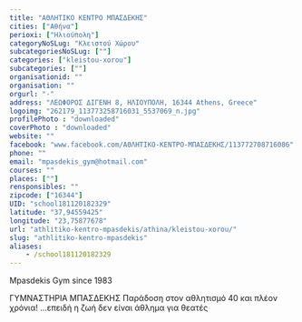 ```yaml
---
title: "ΑΘΛΗΤΙΚΟ ΚΕΝΤΡΟ ΜΠΑΣΔΕΚΗΣ"
cities: ["Αθήνα"]
perioxi: ["Ηλιούπολη"]
categoryNoSLug: "Κλειστού Χώρου"
subcategoriesNoSLug: [""]
categories: ["kleistou-xorou"]
subcategories: [""]
organisationid: ""
organisation: ""
orgurl: "-"
address: "ΛΕΩΦΟΡΟΣ ΔΙΓΕΝΗ 8, ΗΛΙΟΥΠΟΛΗ, 16344 Athens, Greece"
logoimg: "262179_113773258716031_5537069_n.jpg"
profilePhoto : "downloaded"
coverPhoto : "downloaded"
website: ""
facebook: "www.facebook.com/ΑΘΛΗΤΙΚΟ-ΚΕΝΤΡΟ-ΜΠΑΣΔΕΚΗΣ/113772708716086"
phone: ""
email: "mpasdekis_gym@hotmail.com"
courses: ""
places: [""]
rensponsibles: ""
zipcode: ["16344"]
UID: "school181120182329"
latitude: "37,94559425"
longitude: "23,75877678"
url: "athlitiko-kentro-mpasdekis/athina/kleistou-xorou/"
slug: "athlitiko-kentro-mpasdekis"
aliases:
    - /school181120182329
---
```



Mpasdekis Gym since 1983

ΓΥΜΝΑΣΤΗΡΙΑ ΜΠΑΣΔΕΚΗΣ Παράδοση στον αθλητισμό 40 και πλέον χρόνια! ...επειδή η ζωή δεν είναι άθλημα για θεατές